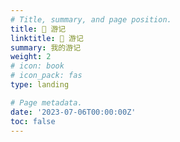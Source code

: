 ```yaml
---
# Title, summary, and page position.
title: 🎒 游记
linktitle: 🎒 游记
summary: 我的游记
weight: 2
# icon: book
# icon_pack: fas
type: landing

# Page metadata.
date: '2023-07-06T00:00:00Z'
toc: false
---
```

